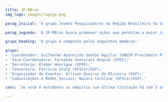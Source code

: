 ```yaml
---
title: JP-RBras
img_logo: images/logojp.png

parag_inicial: 'O grupo Jovens Pesquisadores da Região Brasileira da Sociedade Internacional de Biometria (JP-RBras) é formado por pesquisadores em formação ou recém-formados de todas as regiões do país, que se dedicam ao estudo de estatística em biometria ou áreas correlatas. A criação do JP-RBras foi aprovada na assembleia geral da RBras em 1 de agosto de 2019 e tem como objetivo impulsionar a participação de jovens pesquisadores nas atividades relacionadas à RBras, permitindo a constante renovação nas comissões da associação. O regimento do JP-RBras, aprovado pelo Conselho Diretor da RBras em dezembro de 2019, pode ser encontrado aqui.'

parag_segundo: 'O JP-RBras busca promover ações que permitam a maior interação entre pesquisadores e parcerias nacionais e internacionais no desenvolvimento de projetos científicos, intercâmbio entre profissionais e o mercado de trabalho, além de contribuir para a formação de jovens colegas interessados em áreas como estatística, estatística aplicada, ciência de dados e outras áreas do interesse da RBras.'

grupo_heading: 'O grupo é composto pelos seguintes membros:'

grupo:
- 'Coordenador: Guilherme Aparecido Santos Aguilar (UNESP-Presidente Prudente);'
- 'Vice-Coordenadora: Fernanda Venturato Roquim (UFES);'
- 'Secretário: Kleber Henrique (UFPE);'
- 'Tesoureira: Patrícia Stulp (UFSCar/USP);'
- 'Organizador de Eventos: Allison Queiroz de Oliveira (USP);'
- 'Comunicações e Redes Sociais: Naiara Caroline (UFSCar/USP).'

conc: 'Se você é estudante ou adquiriu sua última titulação há até 5 anos e se interessa pela proposta deste grupo, entre em contato conosco pelo e-mail jp@rbras.org.br.'

---
```

